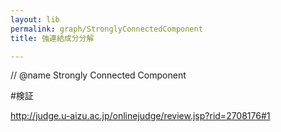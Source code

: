 ```yaml
---
layout: lib
permalink: graph/StronglyConnectedComponent
title: 強連結成分分解

---
```


// @name Strongly Connected Component

#検証

http://judge.u-aizu.ac.jp/onlinejudge/review.jsp?rid=2708176#1
